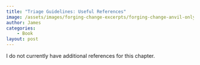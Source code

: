 ```yaml
---
title: "Triage Guidelines: Useful References"
image: /assets/images/forging-change-excerpts/forging-change-anvil-only.png
author: James
categories: 
    - Book
layout: post
---
```


I do not currently have additional references for this chapter.